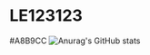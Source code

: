 # LE123123

#A8B9CC
![Anurag's GitHub stats](https://github-readme-stats.vercel.app/api?username=LE123123&show_icons=true&theme=radical)
